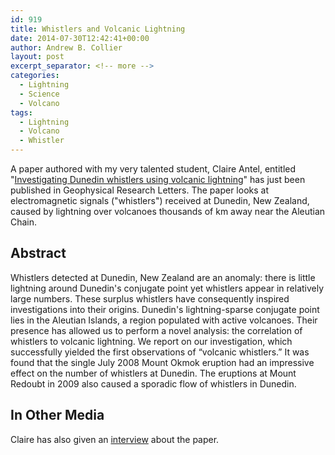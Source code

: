 ```yaml
---
id: 919
title: Whistlers and Volcanic Lightning
date: 2014-07-30T12:42:41+00:00
author: Andrew B. Collier
layout: post
excerpt_separator: <!-- more -->
categories:
  - Lightning
  - Science
  - Volcano
tags:
  - Lightning
  - Volcano
  - Whistler
---
```

A paper authored with my very talented student, Claire Antel, entitled "[Investigating Dunedin whistlers using volcanic lightning](http://onlinelibrary.wiley.com/doi/10.1002/2014GL060332/abstract)" has just been published in Geophysical Research Letters. The paper looks at electromagnetic signals ("whistlers") received at Dunedin, New Zealand, caused by lightning over volcanoes thousands of km away near the Aleutian Chain.

<!-- more -->

## Abstract

Whistlers detected at Dunedin, New Zealand are an anomaly: there is little lightning around Dunedin's conjugate point yet whistlers appear in relatively large numbers. These surplus whistlers have consequently inspired investigations into their origins. Dunedin's lightning-sparse conjugate point lies in the Aleutian Islands, a region populated with active volcanoes. Their presence has allowed us to perform a novel analysis: the correlation of whistlers to volcanic lightning. We report on our investigation, which successfully yielded the first observations of “volcanic whistlers.” It was found that the single July 2008 Mount Okmok eruption had an impressive effect on the number of whistlers at Dunedin. The eruptions at Mount Redoubt in 2009 also caused a sporadic flow of whistlers in Dunedin.

## In Other Media

Claire has also given an [interview](http://www.livescience.com/46995-volcano-lighting-whistlers-earth-chorus.html) about the paper.
